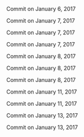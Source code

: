 Commit on January 6, 2017

Commit on January 7, 2017

Commit on January 7, 2017

Commit on January 7, 2017

Commit on January 8, 2017

Commit on January 8, 2017

Commit on January 8, 2017

Commit on January 11, 2017

Commit on January 11, 2017

Commit on January 13, 2017

Commit on January 13, 2017

